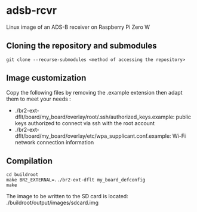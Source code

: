 # adsb-rcvr
Linux image of an ADS-B receiver on Raspberry Pi Zero W

## Cloning the repository and submodules
```
git clone --recurse-submodules <method of accessing the repository>
```

## Image customization
Copy the following files by removing the .example extension then adapt them to meet your needs :
- ./br2-ext-dflt/board/my_board/overlay/root/.ssh/authorized_keys.example: public keys authorized to connect via ssh with the root account
- ./br2-ext-dflt/board/my_board/overlay/etc/wpa_supplicant.conf.example: Wi-Fi network connection information

## Compilation
```
cd buildroot
make BR2_EXTERNAL=../br2-ext-dflt my_board_defconfig
make
```
The image to be written to the SD card is located: ./buildroot/output/images/sdcard.img
